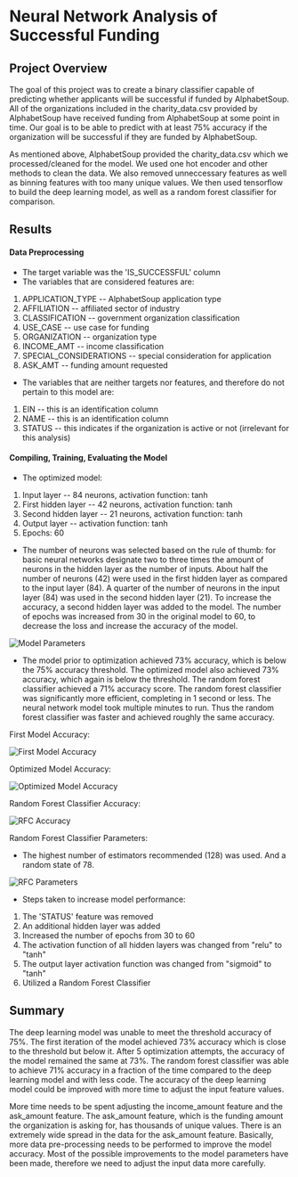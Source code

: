 # Neural Network Analysis of Successful Funding

## Project Overview

The goal of this project was to create a binary classifier capable of predicting whether applicants will be successful if funded by AlphabetSoup. All of the organizations included in the charity_data.csv provided by AlphabetSoup have received funding from AlphabetSoup at some point in time. Our goal is to be able to predict with at least 75% accuracy if the organization will be successful if they are funded by AlphabetSoup.

As mentioned above, AlphabetSoup provided the charity_data.csv which we processed/cleaned for the model. We used one hot encoder and other methods to clean the data. We also removed unneccessary features as well as binning features with too many unique values. We then used tensorflow to build the deep learning model, as well as a random forest classifier for comparison.

## Results

#### Data Preprocessing

- The target variable was the 'IS_SUCCESSFUL' column
- The variables that are considered features are:
1. APPLICATION_TYPE -- AlphabetSoup application type
2. AFFILIATION -- affiliated sector of industry
3. CLASSIFICATION -- government organization classification
4. USE_CASE -- use case for funding
5. ORGANIZATION -- organization type
6. INCOME_AMT -- income classification
7. SPECIAL_CONSIDERATIONS -- special consideration for application
8. ASK_AMT -- funding amount requested

- The variables that are neither targets nor features, and therefore do not pertain to this model are:
1. EIN -- this is an identification column
2. NAME -- this is an identification column
3. STATUS -- this indicates if the organization is active or not (irrelevant for this analysis)

#### Compiling, Training, Evaluating the Model

- The optimized model:
1. Input layer -- 84 neurons, activation function: tanh
2. First hidden layer -- 42 neurons, activation function: tanh
3. Second hidden layer -- 21 neurons, activation function: tanh
4. Output layer -- activation function: tanh
5. Epochs: 60

- The number of neurons was selected based on the rule of thumb: for basic neural networks designate two to three times the amount of neurons in the hidden layer as the number of inputs. About half the number of neurons (42) were used in the first hidden layer as compared to the input layer (84). A quarter of the number of neurons in the input layer (84) was used in the second hidden layer (21). To increase the accuracy, a second hidden layer was added to the model. The number of epochs was increased from 30 in the original model to 60, to decrease the loss and increase the accuracy of the model.

![Model Parameters](https://user-images.githubusercontent.com/88804543/147158671-8d4c0db7-f44d-40e0-8566-6c7997f0bbd6.png)

- The model prior to optimization achieved 73% accuracy, which is below the 75% accuracy threshold. The optimized model also achieved 73% accuracy, which again is below the threshold. The random forest classifier achieved a 71% accuracy score. The random forest classifier was significantly more efficient, completing in 1 second or less. The neural network model took multiple minutes to run. Thus the random forest classifier was faster and achieved roughly the same accuracy.


First Model Accuracy:

![First Model Accuracy](https://user-images.githubusercontent.com/88804543/147027289-d8ce4701-0466-44b9-a85e-df56abb32744.png)


Optimized Model Accuracy:

![Optimized Model Accuracy](https://user-images.githubusercontent.com/88804543/147158619-d793e670-00eb-4b50-95db-527d5065afda.png)


Random Forest Classifier Accuracy:

![RFC Accuracy](https://user-images.githubusercontent.com/88804543/147027343-8c46ce24-023f-4778-9da8-a0c3c0b119fb.png)

Random Forest Classifier Parameters:
- The highest number of estimators recommended (128) was used. And a random state of 78.

![RFC Parameters](https://user-images.githubusercontent.com/88804543/147159008-58887aa6-a336-4c3e-a6df-98cd76605ada.png)


- Steps taken to increase model performance:
1. The 'STATUS' feature was removed
2. An additional hidden layer was added
3. Increased the number of epochs from 30 to 60
4. The activation function of all hidden layers was changed from "relu" to "tanh"
5. The output layer activation function was changed from "sigmoid" to "tanh"
6. Utilized a Random Forest Classifier

## Summary

The deep learning model was unable to meet the threshold accuracy of 75%. The first iteration of the model achieved 73% accuracy which is close to the threshold but below it. After 5 optimization attempts, the accuracy of the model remained the same at 73%. The random forest classifier was able to achieve 71% accuracy in a fraction of the time compared to the deep learning model and with less code. The accuracy of the deep learning model could be improved with more time to adjust the input feature values. 

More time needs to be spent adjusting the income_amount feature and the ask_amount feature. The ask_amount feature, which is the funding amount the organization is asking for, has thousands of unique values. There is an extremely wide spread in the data for the ask_amount feature. Basically, more data pre-processing needs to be performed to improve the model accuracy. Most of the possible improvements to the model parameters have been made, therefore we need to adjust the input data more carefully.












